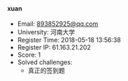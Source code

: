 #### xuan  

* Email: 893852925@qq.com  
* University: 河南大学  
* Register Time: 2018-05-18 13:56:38  
* Register IP: 61.163.21.202  
* Score: 1  
* Solved challenges: 
  * 真正的签到题  
